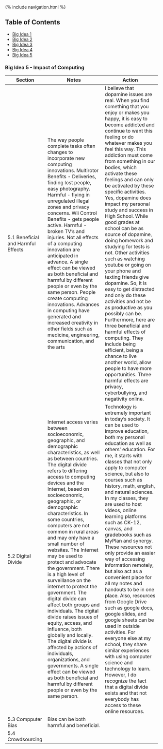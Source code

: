 {% include navigation.html %}

## Table of Contents
- [Big Idea 1]()
- [Big Idea 2]()
- [Big Idea 3]()
- [Big Idea 4]()
- [Big Idea 5](https://github.com/jeankim05/jeanapcsptri3/blob/gh-pages/testprepstudy.md#big-idea-5---impact-of-computing)

### Big Idea 5 - Impact of Computing
Section | Notes | Action |
------- | ----- | ------ |
5.1 Beneficial and Harmful Effects | The way people complete tasks often changes to incorporate new computing innovations. Multirotor Benefits - Deliveries, finding lost people, easy photography. Harmful - flying in unregulated illegal zones and privacy concerns. Wii Control Benefits - gets people active. Harmful - broken TV’s and injuries. Not all effects of a computing innovation are anticipated in advance. A single effect can be viewed as both beneficial and harmful by different people or even by the same person. People create computing innovations. Advances in computing have generated and increased creativity in other fields such as medicine, engineering, communication, and the arts | I believe that dopamine issues are real. When you find something that you enjoy or makes you happy, it is easy to become addicted and continue to want this feeling or do whatever makes you feel this way. This addiction must come from something in our bodies, which activate these feelings and can only be activated by these specific activities. Yes, dopamine does impact my personal study and success in High School. While good grades at school can be as source of dopamine, doing homework and studying for tests is not. Other activities such as watching youtube or going on your phone and texting friends give dopamine. So, it is easy to get distracted and only do these activities and not be as productive as you possibly can be. Furthermore, here are three beneficial and harmful effects of computing. They include being efficient, being a chance to live another world, allow people to have more opportunities. Three harmful effects are privacy, cyberbullying, and negativity online. |
5.2 Digital Divide | Internet access varies between socioeconomic, geographic, and demographic characteristics, as well as between countries. The digital divide refers to differing access to computing devices and the Internet, based on socioeconomic, geographic, or demographic characteristics. In some countries, computers are not common in rural areas and may only have a small number of websites. The Internet may be used to protect and advocate the government. There is a high level of surveillance on the internet to protect the government. The digital divide can affect both groups and individuals. The digital divide raises issues of equity, access, and influence, both globally and locally. The digital divide is affected by actions of individuals, organizations, and governments. A single effect can be viewed as both beneficial and harmful by different people or even by the same person. | Technology is extremely important in today’s society. It can be used to improve education, both my personal education as well as others' education. For me, it starts with classes that not only apply to computer science, but also to courses such as history, math, english, and natural sciences. In my classes, they are used to host videos, online learning platforms such as CK-12, canvas, and gradebooks such as MyPlan and synergy. These resources not only provide an easier way of accessing information remotely, but also act as a convenient place for all my notes and handouts to be in one place. Also, resources from Google Drive such as google docs, google slides, and google sheets can be used in outside activities. For everyone else at my school, they share similar experiences with using computer science and technology to learn. However, I do recognize the fact that a digital divide exists and that not everybody has access to these online resources.
5.3 Compputer Bias | Bias can be both harmful and beneficial.
5.4 Crowdsourcing | 
